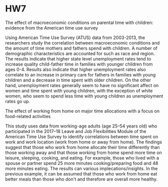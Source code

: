 # HW7

The effect of macroeconomic conditions on parental time with children: evidence from the American time use survey

Using American Time Use Survey (ATUS) data from 2003-2013, the researchers study the correlation between macroeconomic conditions and the amount of time mothers and fathers spend with children. A number of demographic characteristics are accounted for such as race and region. The results indicate that higher state level unemployment rates tend to increase quality child-father time in families with younger children from ages 0-4. Results also indicate that higher unemployment rates also correlate to an increase in primary care for fathers in families with young children and a decrease in time spent with older children. On the other hand, unemployment rates generally seem to have no significant affect on women and time spent with young children, with the exception of white women, who seem to spend less time with young children as unemployment rates go up.


The effect of working from home on major time allocations with a focus on food-related activities

This study uses data from working-age adults (age 25–54 years old) who participated in the 2017–18 Leave and Job Flexibilities Module of the American Time Use Survey to identify correlations between time spent on work and work location (work from home or away from home). The findings suggest that those who work from home allocate their time differently than those working away and that those working from home spend more time on leisure, sleeping, cooking, and eating. For example, those who lived with a spouse or partner spend 25 more minutes cooking/preparing food and 48 more minutes eating. The results can various implecations/insights. In the previous example, it can be assumed that those who work from home eat better meals than those who don't and therefore are overall more healthy.

